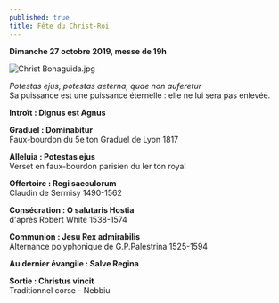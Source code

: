 ```yaml
---
published: true
title: Fête du Christ-Roi
---
```

**Dimanche 27 octobre 2019, messe de 19h**  

![Christ Bonaguida.jpg]({{site.baseurl}}/images/Christ%20Bonaguida.jpg)

*Potestas ejus, potestas aeterna, quae non auferetur*  
Sa puissance est une puissance éternelle : elle ne lui sera pas enlevée.

**Introït : Dignus est Agnus**

**Graduel : Dominabitur**  
Faux-bourdon du 5e ton Graduel de Lyon 1817

**Alleluia : Potestas ejus**  
Verset en faux-bourdon parisien du Ier ton royal

**Offertoire : Regi saeculorum**  
Claudin de Sermisy 1490-1562

**Consécration : O salutaris Hostia**  
d'après Robert White 1538-1574

**Communion : Jesu Rex admirabilis**  
Alternance polyphonique de G.P.Palestrina 1525-1594

**Au dernier évangile : Salve Regina**  

**Sortie : Christus vincit**  
Traditionnel corse - Nebbiu
